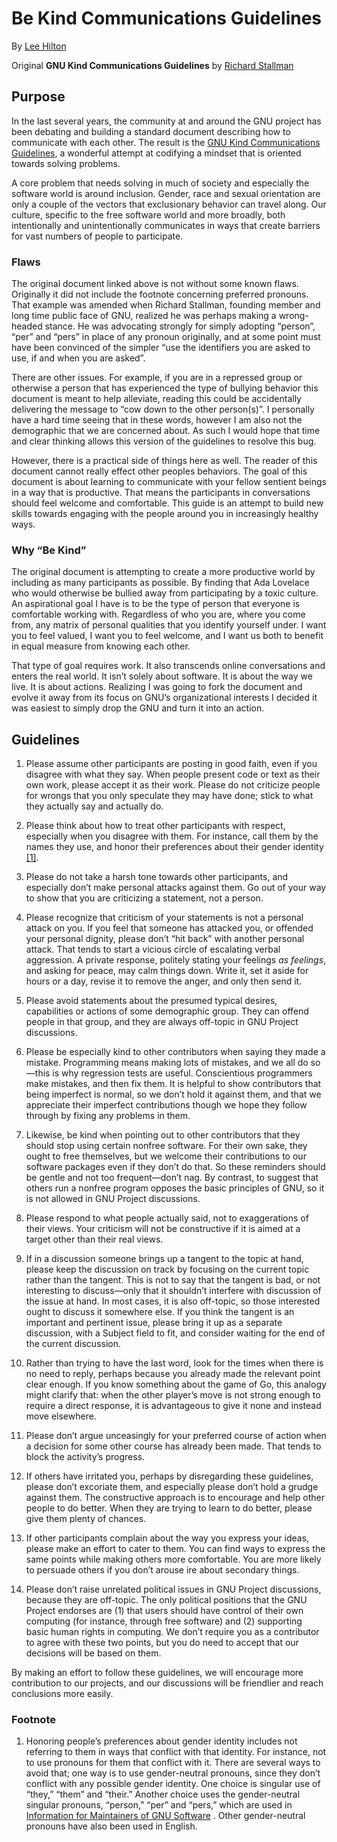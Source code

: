# Be Kind Communications Guidelines
By [Lee Hilton](https://leezilla.net)

Original **GNU Kind Communications Guidelines** by [Richard Stallman](http://www.stallman.org/)

## Purpose
In the last several years, the community at and around the GNU project has been debating and building a standard document describing how to communicate with each other. The result is the [GNU Kind Communications Guidelines](https://www.gnu.org/philosophy/kind-communication.en.html), a wonderful attempt at codifying a mindset that is oriented towards solving problems.

A core problem that needs solving in much of society and especially the software world is around inclusion. Gender, race and sexual orientation are only a couple of the vectors that exclusionary behavior can travel along. Our culture, specific to the free software world and more broadly, both intentionally and unintentionally communicates in ways that create barriers for vast numbers of people to participate.

### Flaws

The original document linked above is not without some known flaws. Originally it did not include the footnote concerning preferred pronouns. That example was amended when Richard Stallman, founding member and long time public face of GNU, realized he was perhaps making a wrong-headed stance. He was advocating strongly for simply adopting “person”, “per” and “pers” in place of any pronoun originally, and at some point must have been convinced of the simpler “use the identifiers you are asked to use, if and when you are asked”.

There are other issues. For example, if you are in a repressed group or otherwise a person that has experienced the type of bullying behavior this document is meant to help alleviate, reading this could be accidentally delivering the message to “cow down to the other person(s)”. I personally have a hard time seeing that in these words, however I am also not the demographic that we are concerned about. As such I would hope that time and clear thinking allows this version of the guidelines to resolve this bug.

However, there is a practical side of things here as well. The reader of this document cannot really effect other peoples behaviors. The goal of this document is about learning to communicate with your fellow sentient beings in a way that is productive. That means the participants in conversations should feel welcome and comfortable. This guide is an attempt to build new skills towards engaging with the people around you in increasingly healthy ways.

### Why “Be Kind”

The original document is attempting to create a more productive world by including as many participants as possible. By finding that Ada Lovelace who would otherwise be bullied away from participating by a toxic culture. An aspirational goal I have is to be the type of person that everyone is comfortable working with. Regardless of who you are, where you come from, any matrix of personal qualities that you identify yourself under. I want you to feel valued, I want you to feel welcome, and I want us both to benefit in equal measure from knowing each other.

That type of goal requires work. It also transcends online conversations and enters the real world. It isn’t solely about software. It is about the way we live. It is about actions. Realizing I was going to fork the document and evolve it away from its focus on GNU’s organizational interests I decided it was easiest to simply drop the GNU and turn it into an action.

## Guidelines
1. Please assume other participants are posting in good faith, even if you disagree with what they say. When people present code or text as their own work, please accept it as their work. Please do not criticize people for wrongs that you only speculate they may have done; stick to what they actually say and actually do.

2. Please think about how to treat other participants with respect, especially when you disagree with them. For instance, call them by the names they use, and honor their preferences about their gender identity [[1]](https://www.gnu.org/philosophy/kind-communication.en.html#f1).

3. Please do not take a harsh tone towards other participants, and especially don’t make personal attacks against them. Go out of your way to show that you are criticizing a statement, not a person.

4. Please recognize that criticism of your statements is not a personal attack on you. If you feel that someone has attacked you, or offended your personal dignity, please don’t “hit back” with another personal attack. That tends to start a vicious circle of escalating verbal aggression. A private response, politely stating your feelings _as feelings_, and asking for peace, may calm things down. Write it, set it aside for hours or a day, revise it to remove the anger, and only then send it.

5. Please avoid statements about the presumed typical desires, capabilities or actions of some demographic group. They can offend people in that group, and they are always off-topic in GNU Project discussions.

6. Please be especially kind to other contributors when saying they made a mistake. Programming means making lots of mistakes, and we all do so—this is why regression tests are useful. Conscientious programmers make mistakes, and then fix them. It is helpful to show contributors that being imperfect is normal, so we don’t hold it against them, and that we appreciate their imperfect contributions though we hope they follow through by fixing any problems in them.

7. Likewise, be kind when pointing out to other contributors that they should stop using certain nonfree software. For their own sake, they ought to free themselves, but we welcome their contributions to our software packages even if they don’t do that. So these reminders should be gentle and not too frequent—don’t nag. By contrast, to suggest that others run a nonfree program opposes the basic principles of GNU, so it is not allowed in GNU Project discussions.

8. Please respond to what people actually said, not to exaggerations of their views. Your criticism will not be constructive if it is aimed at a target other than their real views.

9. If in a discussion someone brings up a tangent to the topic at hand, please keep the discussion on track by focusing on the current topic rather than the tangent. This is not to say that the tangent is bad, or not interesting to discuss—only that it shouldn’t interfere with discussion of the issue at hand. In most cases, it is also off-topic, so those interested ought to discuss it somewhere else. If you think the tangent is an important and pertinent issue, please bring it up as a separate discussion, with a Subject field to fit, and consider waiting for the end of the current discussion.

10. Rather than trying to have the last word, look for the times when there is no need to reply, perhaps because you already made the relevant point clear enough. If you know something about the game of Go, this analogy might clarify that: when the other player’s move is not strong enough to require a direct response, it is advantageous to give it none and instead move elsewhere.

11. Please don’t argue unceasingly for your preferred course of action when a decision for some other course has already been made. That tends to block the activity’s progress.

12. If others have irritated you, perhaps by disregarding these guidelines, please don’t excoriate them, and especially please don’t hold a grudge against them. The constructive approach is to encourage and help other people to do better. When they are trying to learn to do better, please give them plenty of chances.

13. If other participants complain about the way you express your ideas, please make an effort to cater to them. You can find ways to express the same points while making others more comfortable. You are more likely to persuade others if you don’t arouse ire about secondary things.

14. Please don’t raise unrelated political issues in GNU Project discussions, because they are off-topic. The only political positions that the GNU Project endorses are (1) that users should have control of their own computing (for instance, through free software) and (2) supporting basic human rights in computing. We don’t require you as a contributor to agree with these two points, but you do need to accept that our decisions will be based on them.

By making an effort to follow these guidelines, we will encourage more contribution to our projects, and our discussions will be friendlier and reach conclusions more easily.

### Footnote

1. Honoring people’s preferences about gender identity includes not referring to them in ways that conflict with that identity. For instance, not to use pronouns for them that conflict with it. There are several ways to avoid that; one way is to use gender-neutral pronouns, since they don’t conflict with any possible gender identity. One choice is singular use of “they,” “them” and “their.” Another choice uses the gender-neutral singular pronouns, “person,” “per” and “pers,” which are used in  [Information for Maintainers of GNU Software](https://www.gnu.org/prep/maintain/maintain.html#About-This-Document) . Other gender-neutral pronouns have also been used in English.
